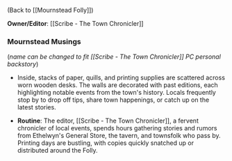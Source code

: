 
(Back to [[Mournstead Folly]])


**Owner/Editor**: [[Scribe - The Town Chronicler]]

### Mournstead Musings 
(*name can be changed to fit [[Scribe - The Town Chronicler]] PC personal backstory*)

- Inside, stacks of paper, quills, and printing supplies are scattered across worn wooden desks. The walls are decorated with past editions, each highlighting notable events from the town's history. Locals frequently stop by to drop off tips, share town happenings, or catch up on the latest stories.

- **Routine**: The editor, [[Scribe - The Town Chronicler]], a fervent chronicler of local events, spends hours gathering stories and rumors from Ethelwyn's General Store, the tavern, and townsfolk who pass by. Printing days are bustling, with copies quickly snatched up or distributed around the Folly.